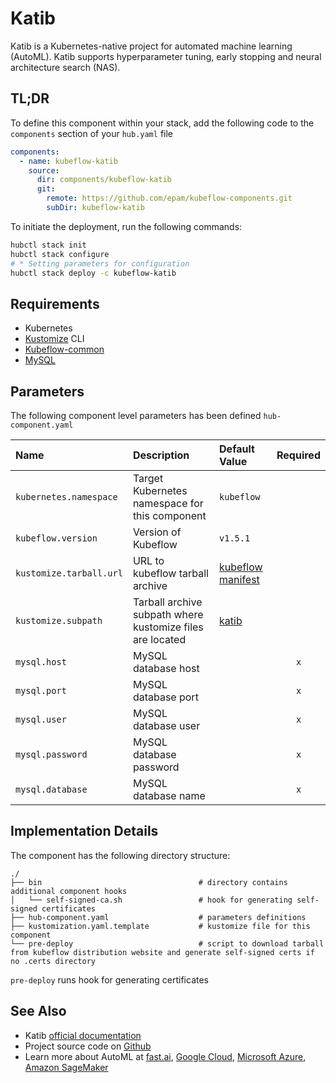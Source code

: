 # Katib

Katib is a Kubernetes-native project for automated machine learning (AutoML).
Katib supports hyperparameter tuning, early stopping and neural architecture search (NAS).

## TL;DR

To define this component within your stack, add the following code to the `components` section of your  `hub.yaml` file

```yaml
components:
  - name: kubeflow-katib
    source:
      dir: components/kubeflow-katib
      git:
        remote: https://github.com/epam/kubeflow-components.git
        subDir: kubeflow-katib
```

To initiate the deployment, run the following commands:

```bash
hubctl stack init
hubctl stack configure
# * Setting parameters for configuration 
hubctl stack deploy -c kubeflow-katib
```

## Requirements

- Kubernetes
- [Kustomize](https://kustomize.io) CLI
- [Kubeflow-common](../kubeflow-common/README)
- [MySQL](../mysql/README)

## Parameters

The following component level parameters has been defined `hub-component.yaml`

| Name                    | Description                                               | Default Value                                                                  | Required |
|:------------------------|:----------------------------------------------------------|:-------------------------------------------------------------------------------|:--------:|
| `kubernetes.namespace`  | Target Kubernetes namespace for this component            | `kubeflow`                                                                     |          |
| `kubeflow.version`      | Version of Kubeflow                                       | `v1.5.1`                                                                       |          |
| `kustomize.tarball.url` | URL to kubeflow tarball archive                           | [kubeflow manifest](https://github.com/kubeflow/manifests/tree/master)         |          |
| `kustomize.subpath`     | Tarball archive subpath where kustomize files are located | [katib](https://github.com/kubeflow/manifests/tree/master/apps/katib/upstream) |          |
| `mysql.host`            | MySQL database host                                       |                                                                                |   `x`    |
| `mysql.port`            | MySQL database port                                       |                                                                                |   `x`    |
| `mysql.user`            | MySQL database user                                       |                                                                                |   `x`    |
| `mysql.password`        | MySQL database password                                   |                                                                                |   `x`    |
| `mysql.database`        | MySQL database name                                       |                                                                                |   `x`    |

## Implementation Details

The component has the following directory structure:

```text
./
├── bin                                   # directory contains additional component hooks
│   └── self-signed-ca.sh                 # hook for generating self-signed certificates
├── hub-component.yaml                    # parameters definitions
├── kustomization.yaml.template           # kustomize file for this component
└── pre-deploy                            # script to download tarball from kubeflow distribution website and generate self-signed certs if no .certs directory
```

`pre-deploy` runs hook for generating certificates

## See Also

- Katib [official documentation](https://www.kubeflow.org/docs/components/katib/overview/)
- Project source code on [Github](https://github.com/kubeflow/katib)
- Learn more about AutoML
  at [fast.ai](https://www.fast.ai/2018/07/16/auto-ml2/), [Google Cloud](https://cloud.google.com/automl), [Microsoft Azure](https://docs.microsoft.com/en-us/azure/machine-learning/concept-automated-ml#automl-in-azure-machine-learning), [Amazon SageMaker](https://aws.amazon.com/blogs/aws/amazon-sagemaker-autopilot-fully-managed-automatic-machine-learning/)

